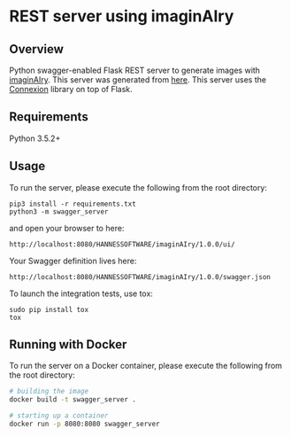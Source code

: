 # REST server using imaginAIry

## Overview
Python swagger-enabled Flask REST server to generate images with [imaginAIry](https://github.com/brycedrennan/imaginAIry). This server was generated from [here](https://app.swaggerhub.com/apis/HANNESSOFTWARE/imaginAIry/1.0.0#/Environment/generateImage).
This server uses the [Connexion](https://github.com/zalando/connexion) library on top of Flask.

## Requirements
Python 3.5.2+

## Usage
To run the server, please execute the following from the root directory:

```
pip3 install -r requirements.txt
python3 -m swagger_server
```

and open your browser to here:

```
http://localhost:8080/HANNESSOFTWARE/imaginAIry/1.0.0/ui/
```

Your Swagger definition lives here:

```
http://localhost:8080/HANNESSOFTWARE/imaginAIry/1.0.0/swagger.json
```

To launch the integration tests, use tox:
```
sudo pip install tox
tox
```

## Running with Docker

To run the server on a Docker container, please execute the following from the root directory:

```bash
# building the image
docker build -t swagger_server .

# starting up a container
docker run -p 8080:8080 swagger_server
```
